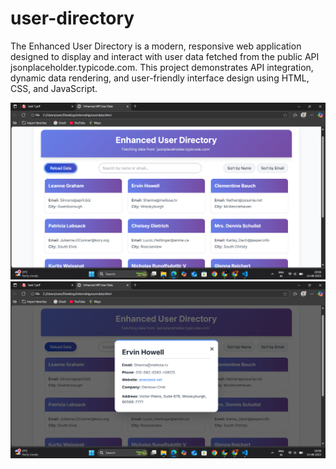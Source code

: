 # user-directory
The Enhanced User Directory is a modern, responsive web application designed to display and interact with user data fetched from the public API jsonplaceholder.typicode.com. This project demonstrates API integration, dynamic data rendering, and user-friendly interface design using HTML, CSS, and JavaScript.

![image alt](https://github.com/Srividhyadiya/user-directory/blob/main/Screenshot%20(442).png?raw=true)
![image alt](https://github.com/Srividhyadiya/user-directory/blob/main/Screenshot%20(443).png?raw=true)
